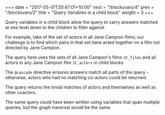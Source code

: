 +++
date = "2017-05-01T20:47:01+10:00"
next = "/blocksvars/4"
prev = "/blocksvars/2"
title = "Query Variables in a child block"
weight = 3
+++

Query variables in a child block allow the query to carry answers
matched at one level down to the children to filter against.

For example, take of the set of actors in all Jane Campion films; our
challenge is to find which pairs
in that set have acted together on a film not directed by Jane Campion.

The query here uses the sets of all Jane Campion's films `JC_films` and
all actors in any Jane Campion film `JC_actors` in child blocks.  

The `@cascade` directive ensures answers match all parts of the
query - otherwise, actors who had no matching co-actors could be
returned. 

The query returns the trivial matches of actors and themselves as well as other coactors.

The same query could have been written using variables that span
multiple queries, but the graph traversal would be the same.
